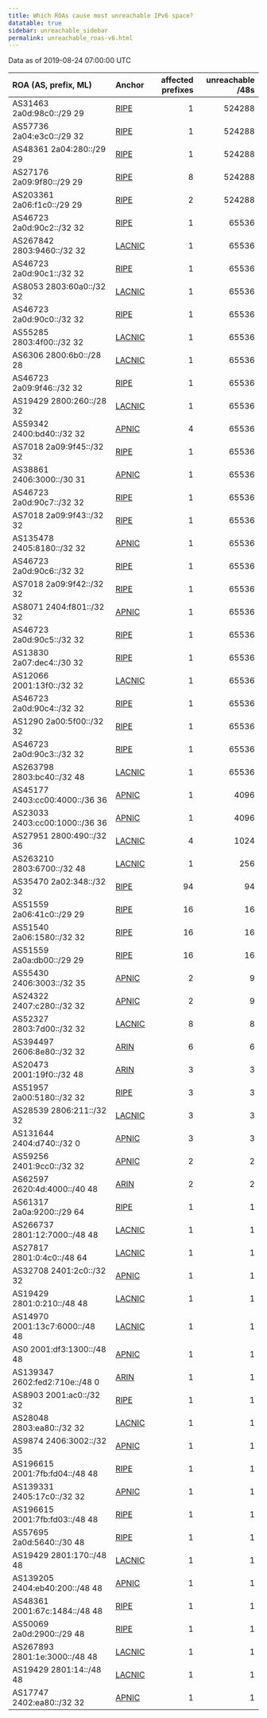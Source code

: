 ```yaml
---
title: Which ROAs cause most unreachable IPv6 space?
datatable: true
sidebar: unreachable_sidebar
permalink: unreachable_roas-v6.html
---
```


Data as of 2019-08-24 07:00:00 UTC


<div class="datatable-begin"></div>

| ROA (AS, prefix, ML)           | Anchor                                         |   affected prefixes |   unreachable /48s |
|:-------------------------------|:-----------------------------------------------|--------------------:|-------------------:|
| AS31463 2a0d:98c0::/29 29      | [RIPE](unreachable_RIPE_NCC_RPKI_Root-v6.html) |                   1 |             524288 |
| AS57736 2a04:e3c0::/29 32      | [RIPE](unreachable_RIPE_NCC_RPKI_Root-v6.html) |                   1 |             524288 |
| AS48361 2a04:280::/29 29       | [RIPE](unreachable_RIPE_NCC_RPKI_Root-v6.html) |                   1 |             524288 |
| AS27176 2a09:9f80::/29 29      | [RIPE](unreachable_RIPE_NCC_RPKI_Root-v6.html) |                   8 |             524288 |
| AS203361 2a06:f1c0::/29 29     | [RIPE](unreachable_RIPE_NCC_RPKI_Root-v6.html) |                   2 |             524288 |
| AS46723 2a0d:90c2::/32 32      | [RIPE](unreachable_RIPE_NCC_RPKI_Root-v6.html) |                   1 |              65536 |
| AS267842 2803:9460::/32 32     | [LACNIC](unreachable_LACNIC_RPKI_Root-v6.html) |                   1 |              65536 |
| AS46723 2a0d:90c1::/32 32      | [RIPE](unreachable_RIPE_NCC_RPKI_Root-v6.html) |                   1 |              65536 |
| AS8053 2803:60a0::/32 32       | [LACNIC](unreachable_LACNIC_RPKI_Root-v6.html) |                   1 |              65536 |
| AS46723 2a0d:90c0::/32 32      | [RIPE](unreachable_RIPE_NCC_RPKI_Root-v6.html) |                   1 |              65536 |
| AS55285 2803:4f00::/32 32      | [LACNIC](unreachable_LACNIC_RPKI_Root-v6.html) |                   1 |              65536 |
| AS6306 2800:6b0::/28 28        | [LACNIC](unreachable_LACNIC_RPKI_Root-v6.html) |                   1 |              65536 |
| AS46723 2a09:9f46::/32 32      | [RIPE](unreachable_RIPE_NCC_RPKI_Root-v6.html) |                   1 |              65536 |
| AS19429 2800:260::/28 32       | [LACNIC](unreachable_LACNIC_RPKI_Root-v6.html) |                   1 |              65536 |
| AS59342 2400:bd40::/32 32      | [APNIC](unreachable_APNIC_RPKI_Root-v6.html)   |                   4 |              65536 |
| AS7018 2a09:9f45::/32 32       | [RIPE](unreachable_RIPE_NCC_RPKI_Root-v6.html) |                   1 |              65536 |
| AS38861 2406:3000::/30 31      | [APNIC](unreachable_APNIC_RPKI_Root-v6.html)   |                   1 |              65536 |
| AS46723 2a0d:90c7::/32 32      | [RIPE](unreachable_RIPE_NCC_RPKI_Root-v6.html) |                   1 |              65536 |
| AS7018 2a09:9f43::/32 32       | [RIPE](unreachable_RIPE_NCC_RPKI_Root-v6.html) |                   1 |              65536 |
| AS135478 2405:8180::/32 32     | [APNIC](unreachable_APNIC_RPKI_Root-v6.html)   |                   1 |              65536 |
| AS46723 2a0d:90c6::/32 32      | [RIPE](unreachable_RIPE_NCC_RPKI_Root-v6.html) |                   1 |              65536 |
| AS7018 2a09:9f42::/32 32       | [RIPE](unreachable_RIPE_NCC_RPKI_Root-v6.html) |                   1 |              65536 |
| AS8071 2404:f801::/32 32       | [APNIC](unreachable_APNIC_RPKI_Root-v6.html)   |                   1 |              65536 |
| AS46723 2a0d:90c5::/32 32      | [RIPE](unreachable_RIPE_NCC_RPKI_Root-v6.html) |                   1 |              65536 |
| AS13830 2a07:dec4::/30 32      | [RIPE](unreachable_RIPE_NCC_RPKI_Root-v6.html) |                   1 |              65536 |
| AS12066 2001:13f0::/32 32      | [LACNIC](unreachable_LACNIC_RPKI_Root-v6.html) |                   1 |              65536 |
| AS46723 2a0d:90c4::/32 32      | [RIPE](unreachable_RIPE_NCC_RPKI_Root-v6.html) |                   1 |              65536 |
| AS1290 2a00:5f00::/32 32       | [RIPE](unreachable_RIPE_NCC_RPKI_Root-v6.html) |                   1 |              65536 |
| AS46723 2a0d:90c3::/32 32      | [RIPE](unreachable_RIPE_NCC_RPKI_Root-v6.html) |                   1 |              65536 |
| AS263798 2803:bc40::/32 48     | [LACNIC](unreachable_LACNIC_RPKI_Root-v6.html) |                   1 |              65536 |
| AS45177 2403:cc00:4000::/36 36 | [APNIC](unreachable_APNIC_RPKI_Root-v6.html)   |                   1 |               4096 |
| AS23033 2403:cc00:1000::/36 36 | [APNIC](unreachable_APNIC_RPKI_Root-v6.html)   |                   1 |               4096 |
| AS27951 2800:490::/32 36       | [LACNIC](unreachable_LACNIC_RPKI_Root-v6.html) |                   4 |               1024 |
| AS263210 2803:6700::/32 48     | [LACNIC](unreachable_LACNIC_RPKI_Root-v6.html) |                   1 |                256 |
| AS35470 2a02:348::/32 32       | [RIPE](unreachable_RIPE_NCC_RPKI_Root-v6.html) |                  94 |                 94 |
| AS51559 2a06:41c0::/29 29      | [RIPE](unreachable_RIPE_NCC_RPKI_Root-v6.html) |                  16 |                 16 |
| AS51540 2a06:1580::/32 32      | [RIPE](unreachable_RIPE_NCC_RPKI_Root-v6.html) |                  16 |                 16 |
| AS51559 2a0a:db00::/29 29      | [RIPE](unreachable_RIPE_NCC_RPKI_Root-v6.html) |                  16 |                 16 |
| AS55430 2406:3003::/32 35      | [APNIC](unreachable_APNIC_RPKI_Root-v6.html)   |                   2 |                  9 |
| AS24322 2407:c280::/32 32      | [APNIC](unreachable_APNIC_RPKI_Root-v6.html)   |                   2 |                  9 |
| AS52327 2803:7d00::/32 32      | [LACNIC](unreachable_LACNIC_RPKI_Root-v6.html) |                   8 |                  8 |
| AS394497 2606:8e80::/32 32     | [ARIN](unreachable_ARIN-v6.html)               |                   6 |                  6 |
| AS20473 2001:19f0::/32 48      | [ARIN](unreachable_ARIN-v6.html)               |                   3 |                  3 |
| AS51957 2a00:5180::/32 32      | [RIPE](unreachable_RIPE_NCC_RPKI_Root-v6.html) |                   3 |                  3 |
| AS28539 2806:211::/32 32       | [LACNIC](unreachable_LACNIC_RPKI_Root-v6.html) |                   3 |                  3 |
| AS131644 2404:d740::/32 0      | [APNIC](unreachable_APNIC_RPKI_Root-v6.html)   |                   3 |                  3 |
| AS59256 2401:9cc0::/32 32      | [APNIC](unreachable_APNIC_RPKI_Root-v6.html)   |                   2 |                  2 |
| AS62597 2620:4d:4000::/40 48   | [ARIN](unreachable_ARIN-v6.html)               |                   2 |                  2 |
| AS61317 2a0a:9200::/29 64      | [RIPE](unreachable_RIPE_NCC_RPKI_Root-v6.html) |                   1 |                  1 |
| AS266737 2801:12:7000::/48 48  | [LACNIC](unreachable_LACNIC_RPKI_Root-v6.html) |                   1 |                  1 |
| AS27817 2801:0:4c0::/48 64     | [LACNIC](unreachable_LACNIC_RPKI_Root-v6.html) |                   1 |                  1 |
| AS32708 2401:2c0::/32 32       | [APNIC](unreachable_APNIC_RPKI_Root-v6.html)   |                   1 |                  1 |
| AS19429 2801:0:210::/48 48     | [LACNIC](unreachable_LACNIC_RPKI_Root-v6.html) |                   1 |                  1 |
| AS14970 2001:13c7:6000::/48 48 | [LACNIC](unreachable_LACNIC_RPKI_Root-v6.html) |                   1 |                  1 |
| AS0 2001:df3:1300::/48 48      | [APNIC](unreachable_APNIC_RPKI_Root-v6.html)   |                   1 |                  1 |
| AS139347 2602:fed2:710e::/48 0 | [ARIN](unreachable_ARIN-v6.html)               |                   1 |                  1 |
| AS8903 2001:ac0::/32 32        | [RIPE](unreachable_RIPE_NCC_RPKI_Root-v6.html) |                   1 |                  1 |
| AS28048 2803:ea80::/32 32      | [LACNIC](unreachable_LACNIC_RPKI_Root-v6.html) |                   1 |                  1 |
| AS9874 2406:3002::/32 35       | [APNIC](unreachable_APNIC_RPKI_Root-v6.html)   |                   1 |                  1 |
| AS196615 2001:7fb:fd04::/48 48 | [RIPE](unreachable_RIPE_NCC_RPKI_Root-v6.html) |                   1 |                  1 |
| AS139331 2405:17c0::/32 32     | [APNIC](unreachable_APNIC_RPKI_Root-v6.html)   |                   1 |                  1 |
| AS196615 2001:7fb:fd03::/48 48 | [RIPE](unreachable_RIPE_NCC_RPKI_Root-v6.html) |                   1 |                  1 |
| AS57695 2a0d:5640::/30 48      | [RIPE](unreachable_RIPE_NCC_RPKI_Root-v6.html) |                   1 |                  1 |
| AS19429 2801:170::/48 48       | [LACNIC](unreachable_LACNIC_RPKI_Root-v6.html) |                   1 |                  1 |
| AS139205 2404:eb40:200::/48 48 | [APNIC](unreachable_APNIC_RPKI_Root-v6.html)   |                   1 |                  1 |
| AS48361 2001:67c:1484::/48 48  | [RIPE](unreachable_RIPE_NCC_RPKI_Root-v6.html) |                   1 |                  1 |
| AS50069 2a0d:2900::/29 48      | [RIPE](unreachable_RIPE_NCC_RPKI_Root-v6.html) |                   1 |                  1 |
| AS267893 2801:1e:3000::/48 48  | [LACNIC](unreachable_LACNIC_RPKI_Root-v6.html) |                   1 |                  1 |
| AS19429 2801:14::/48 48        | [LACNIC](unreachable_LACNIC_RPKI_Root-v6.html) |                   1 |                  1 |
| AS17747 2402:ea80::/32 32      | [APNIC](unreachable_APNIC_RPKI_Root-v6.html)   |                   1 |                  1 |

<div class="datatable-end"></div>